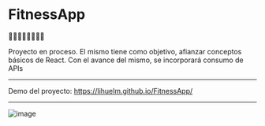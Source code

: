 # FitnessApp
🤸🏻‍♀️🧘🏻‍♂️🤼‍♀️

Proyecto en proceso. El mismo tiene como objetivo, afianzar conceptos básicos de React. Con el avance del mismo, se incorporará consumo de APIs

------------

Demo del proyecto: https://lihuelm.github.io/FitnessApp/

------------

![image](https://user-images.githubusercontent.com/110037132/228037844-82b630aa-1072-47ec-98a1-63ac2c6f1d10.png)
